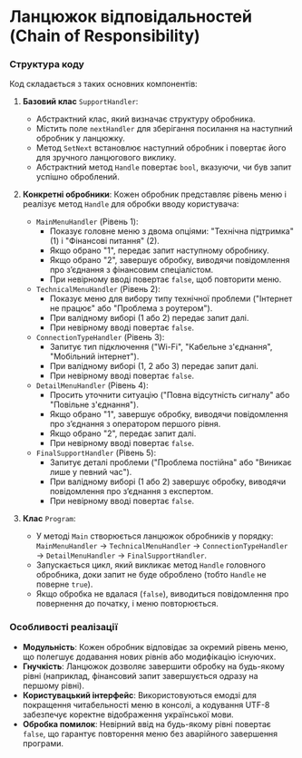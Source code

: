﻿# Ланцюжок відповідальностей (Chain of Responsibility)

### Структура коду

Код складається з таких основних компонентів:

1. **Базовий клас** `SupportHandler`:

   - Абстрактний клас, який визначає структуру обробника.
   - Містить поле `nextHandler` для зберігання посилання на наступний обробник у ланцюжку.
   - Метод `SetNext` встановлює наступний обробник і повертає його для зручного ланцюгового виклику.
   - Абстрактний метод `Handle` повертає `bool`, вказуючи, чи був запит успішно оброблений.

2. **Конкретні обробники**: Кожен обробник представляє рівень меню і реалізує метод `Handle` для обробки вводу користувача:

   - `MainMenuHandler` (Рівень 1):
     - Показує головне меню з двома опціями: "Технічна підтримка" (1) і "Фінансові питання" (2).
     - Якщо обрано "1", передає запит наступному обробнику.
     - Якщо обрано "2", завершує обробку, виводячи повідомлення про з’єднання з фінансовим спеціалістом.
     - При невірному вводі повертає `false`, щоб повторити меню.
   - `TechnicalMenuHandler` (Рівень 2):
     - Показує меню для вибору типу технічної проблеми ("Інтернет не працює" або "Проблема з роутером").
     - При валідному виборі (1 або 2) передає запит далі.
     - При невірному вводі повертає `false`.
   - `ConnectionTypeHandler` (Рівень 3):
     - Запитує тип підключення ("Wi-Fi", "Кабельне з'єднання", "Мобільний інтернет").
     - При валідному виборі (1, 2 або 3) передає запит далі.
     - При невірному вводі повертає `false`.
   - `DetailMenuHandler` (Рівень 4):
     - Просить уточнити ситуацію ("Повна відсутність сигналу" або "Повільне з'єднання").
     - Якщо обрано "1", завершує обробку, виводячи повідомлення про з’єднання з оператором першого рівня.
     - Якщо обрано "2", передає запит далі.
     - При невірному вводі повертає `false`.
   - `FinalSupportHandler` (Рівень 5):
     - Запитує деталі проблеми ("Проблема постійна" або "Виникає лише у певний час").
     - При валідному виборі (1 або 2) завершує обробку, виводячи повідомлення про з’єднання з експертом.
     - При невірному вводі повертає `false`.

3. **Клас** `Program`:

   - У методі `Main` створюється ланцюжок обробників у порядку: `MainMenuHandler` → `TechnicalMenuHandler` → `ConnectionTypeHandler` → `DetailMenuHandler` → `FinalSupportHandler`.
   - Запускається цикл, який викликає метод `Handle` головного обробника, доки запит не буде оброблено (тобто `Handle` не поверне `true`).
   - Якщо обробка не вдалася (`false`), виводиться повідомлення про повернення до початку, і меню повторюється.


### Особливості реалізації

- **Модульність**: Кожен обробник відповідає за окремий рівень меню, що полегшує додавання нових рівнів або модифікацію існуючих.
- **Гнучкість**: Ланцюжок дозволяє завершити обробку на будь-якому рівні (наприклад, фінансовий запит завершується одразу на першому рівні).
- **Користувацький інтерфейс**: Використовуються емодзі для покращення читабельності меню в консолі, а кодування UTF-8 забезпечує коректне відображення української мови.
- **Обробка помилок**: Невірний ввід на будь-якому рівні повертає `false`, що гарантує повторення меню без аварійного завершення програми.


